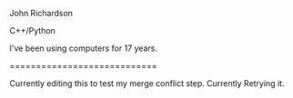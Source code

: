 John Richardson

C++/Python

I've been using computers for 17 years. 


============================

Currently editing this to test my merge conflict step.
Currently Retrying it. 
